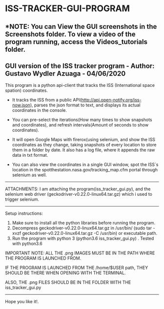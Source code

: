 # ISS-TRACKER-GUI-PROGRAM

*NOTE: You can View the GUI screenshots in the Screenshots folder. To view a video of the program running, access the Videos_tutorials folder.
----------------------------------------------------------------------------------------------------------------

GUI version of the ISS tracker program - Author: Gustavo Wydler Azuaga - 04/06/2020
----------------------------------------------------------------------------------------------------------------

This program is a python api-client that tracks the ISS (International space spation) coordinates.

* It tracks the ISS from a public API(http://api.open-notify.org/iss-now.json), parses the json format to text, and displays   its actual coordinates in the console.

* You can pre-select the iterations(How many times to show snapshots and coordinates), and refresh intervals(Amount of        seconds to show coordinates). 

* It will open Google Maps with firerox(using selenium, and show the ISS coordinates as they change, 
  taking snapshots of every location to store them in a folder by date. It also has a log file, 
  where it appends the raw data in txt format.

* You can also view the coordinates in a single GUI window, spot the ISS´s location in the      spotthestation.nasa.gov/tracking_map.cfm portal through selenium as well.

---------------------------------------------------------------------------------------------------------------------------

ATTACHMENTS: I am attaching the program(iss_tracker_gui.py), and the selenium web driver (geckodriver-v0.22.0-linux64.tar.gz) which i used to trigger selenium.

---------------------------------------------------------------------------------------------------------------------------

Setup instructions:

1. Make sure to install all the python libraries before running the program.
2. Decompress geckodriver-v0.22.0-linux64.tar.gz in /usr/bin/ (sudo tar -xvzf geckodriver-v0.22.0-linux64.tar.gz -C /usr/bin)
or executable path.
3. Run the program with python 3 (python3.6 iss_tracker_gui.py) . Tested with python3.6
 
IMPORTANT NOTE: ALL THE .png IMAGES MUST BE IN THE PATH WHERE THE PROGRAM IS LAUNCHED FROM.

IF THE PROGRAM IS LAUNCHED FROM THE /home/$USER path, THEY SHOULD BE THERE WHEN OPENING WITH THE TERMINAL.

ALSO, THE .png FILES SHOULD BE IN THE FOLDER WITH THE iss_tracker_gui.py

---------------------------------------------------------------------------------------------------------------------------

Hope you like it!.
 
